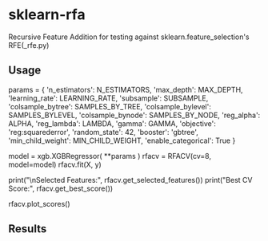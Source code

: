 # sklearn-rfa
Recursive Feature Addition for testing against sklearn.feature_selection's RFE(_rfe.py)

## Usage

params = {
        'n_estimators': N_ESTIMATORS,
        'max_depth': MAX_DEPTH,
        'learning_rate': LEARNING_RATE,
        'subsample': SUBSAMPLE,
        'colsample_bytree': SAMPLES_BY_TREE,
        'colsample_bylevel': SAMPLES_BYLEVEL,
        'colsample_bynode': SAMPLES_BY_NODE,
        'reg_alpha': ALPHA,
        'reg_lambda': LAMBDA,
        'gamma': GAMMA,
        'objective': 'reg:squarederror',
        'random_state': 42,
        'booster': 'gbtree',
        'min_child_weight': MIN_CHILD_WEIGHT,
        'enable_categorical': True
    }

model = xgb.XGBRegressor(
    **params
    )
rfacv = RFACV(cv=8, model=model)
rfacv.fit(X, y)

print("\nSelected Features:", rfacv.get_selected_features())
print("Best CV Score:", rfacv.get_best_score())

rfacv.plot_scores()

## Results
